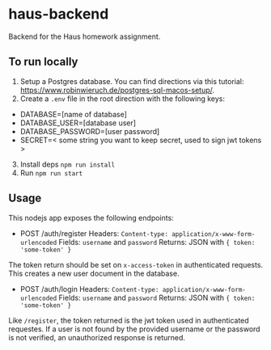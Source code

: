 # haus-backend

Backend for the Haus homework assignment.

## To run locally
1. Setup a Postgres database. You can find directions via this tutorial: https://www.robinwieruch.de/postgres-sql-macos-setup/.
2. Create a `.env` file in the root direction with the following keys:

* DATABASE=[name of database]
* DATABASE_USER=[database user]
* DATABASE_PASSWORD=[user password]
* SECRET=< some string you want to keep secret, used to sign jwt tokens >

3. Install deps `npm run install`
4. Run `npm run start`

## Usage
This nodejs app exposes the following endpoints:

* POST /auth/register
Headers: `Content-type: application/x-www-form-urlencoded`
Fields: `username` and `password`
Returns: JSON with `{ token: 'some-token' }`

The token return should be set on `x-access-token` in authenticated requests.
This creates a new user document in the database.

* POST /auth/login
Headers: `Content-type: application/x-www-form-urlencoded`
Fields: `username` and `password`
Returns: JSON with `{ token: 'some-token' }`

Like `/register`, the token returned is the jwt token used in authenticated requestes.
If a user is not found by the provided username or the password is not verified, an unauthorized response is returned.
